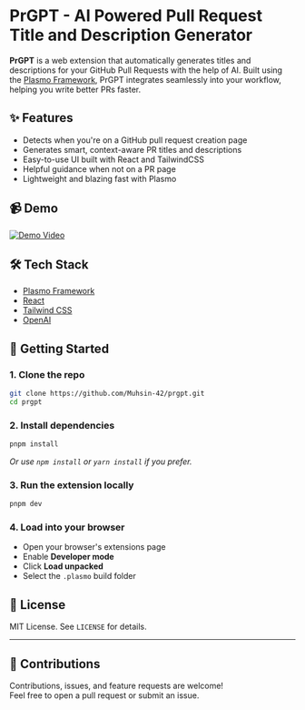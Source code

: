 # PrGPT - AI Powered Pull Request Title and Description Generator

**PrGPT** is a web extension that automatically generates titles and descriptions for your GitHub Pull Requests with the help of AI. Built using the [Plasmo Framework](https://www.plasmo.com/), PrGPT integrates seamlessly into your workflow, helping you write better PRs faster.

## ✨ Features

- Detects when you're on a GitHub pull request creation page
- Generates smart, context-aware PR titles and descriptions
- Easy-to-use UI built with React and TailwindCSS
- Helpful guidance when not on a PR page
- Lightweight and blazing fast with Plasmo

<!--
## 📸 Preview

<div style="width: 100%; height: 400px; overflow: hidden;">
  <img src="image.png" alt="alt text" style="width: 100%; height: auto;" />
</div>
-->

## 📹 Demo

[![Demo Video](https://img.youtube.com/vi/BJMMA4f6jY4/0.jpg)](https://www.youtube.com/watch?v=BJMMA4f6jY4)

## 🛠️ Tech Stack

- [Plasmo Framework](https://www.plasmo.com/)
- [React](https://react.dev/)
- [Tailwind CSS](https://tailwindcss.com/)
- [OpenAI](https://openai.com/)

## 🚀 Getting Started

### 1. Clone the repo

```bash
git clone https://github.com/Muhsin-42/prgpt.git
cd prgpt
```

### 2. Install dependencies

```bash
pnpm install
```

_Or use `npm install` or `yarn install` if you prefer._

### 3. Run the extension locally

```bash
pnpm dev
```

### 4. Load into your browser

- Open your browser's extensions page
- Enable **Developer mode**
- Click **Load unpacked**
- Select the `.plasmo` build folder

## 📜 License

MIT License. See `LICENSE` for details.

---

## 🙌 Contributions

Contributions, issues, and feature requests are welcome!  
Feel free to open a pull request or submit an issue.
